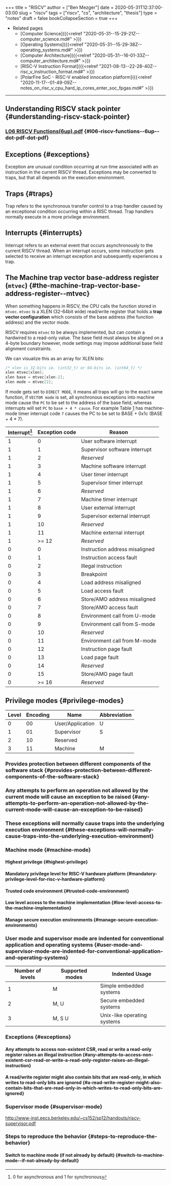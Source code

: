 +++
title = "RISCV"
author = ["Ben Mezger"]
date = 2020-05-31T12:37:00-03:00
slug = "riscv"
tags = ["riscv", "cs", "architecture", "thesis"]
type = "notes"
draft = false
bookCollapseSection = true
+++

-   Related pages
    -   [Computer Science]({{<relref "2020-05-31--15-29-21Z--computer_science.md#" >}})
    -   [Operating Systems]({{<relref "2020-05-31--15-29-38Z--operating_systems.md#" >}})
    -   [Computer Architecture]({{<relref "2020-05-31--16-01-33Z--computer_architecture.md#" >}})
    -   [RISC-V Instruction Format]({{<relref "2021-08-13--22-28-40Z--risc_v_instruction_format.md#" >}})
    -   [PolarFire SoC - RISC-V enabled innocation platform]({{<relref "2020-11-17--01-49-09Z--notes_on_risc_v_cpu_hard_ip_cores_enter_soc_fpgas.md#" >}})

---


## Understanding RISCV stack pointer {#understanding-riscv-stack-pointer}


### [L06 RISCV Functions(6up).pdf](https://inst.eecs.berkeley.edu/~cs61c/fa17/lec/06/L06%20RISCV%20Functions%20(6up).pdf) {#l06-riscv-functions--6up--dot-pdf-dot-pdf}


## Exceptions {#exceptions}

Exception are unusual condition occurring at run time associated with an
instruction in the current RISCV thread. Exceptions may be converted to traps,
but that all depends on the execution environment.


## Traps {#traps}

Trap refers to the synchronous transfer control to a trap handler caused by an
exceptional condition occurring within a RISC thread. Trap handlers normally
execute in a more privilege environment.


## Interrupts {#interrupts}

Interrupt refers to an external event that occurs asynchronously to the current
RISCV thread. When an interrupt occurs, some instruction gets selected to
receive an interrupt exception and subsequently experiences a trap.


## The Machine trap vector base-address register (`mtvec`) {#the-machine-trap-vector-base-address-register--mtvec}

When something happens in RISCV, the CPU calls the function stored in `mtvec`.
`mtvec` is a XLEN (32-64bit wide) read/write register that holds a **trap vector
configuration** which consists of the base address (the function address) and the
vector mode.

RISCV requires `mtvec` to be always implemented, but can contain a hardwired to
a read-only value. The base field must always be aligned on a 4-byte boundary
however, mode settings may impose additional base field alignment constraints.

We can visualize this as an array for XLEN bits:

```C
/* xlen is 32-bits ie. (int32_t) or 64-bits ie. (int64_t) */
xlen mtvec[xlen];
xlen base = mtvec[xlen-2];
xlen mode = mtvec[2];
```

If mode gets set to `DIRECT MODE`, it means all traps will go to the exact same
function, if `VECTOR mode` is set, all synchronous exceptions into machine mode
cause the `PC` to be set to the address of the base field, whereas interrupts
will set `PC` to `base + 4 * cause`. For example Table [1](#table--tbl:exception-codes) has
machine-mode timer interrupt code `7` causes the PC to be set to BASE + 0x1c
(BASE + 4 \* 7).

<a id="table--tbl:exception-codes"></a>

| Interrupt[^fn:1] | Exception code | Reason                         |
|------------------|----------------|--------------------------------|
| 1                | 0              | User software interrupt        |
| 1                | 1              | Supervisor software interrupt  |
| 1                | 2              | _Reserved_                     |
| 1                | 3              | Machine software interrupt     |
| 1                | 4              | User timer interrupt           |
| 1                | 5              | Supervisor timer interrupt     |
| 1                | 6              | _Reserved_                     |
| 1                | 7              | Machine timer interrupt        |
| 1                | 8              | User external interrupt        |
| 1                | 9              | Supervisor external interrupt  |
| 1                | 10             | _Reserved_                     |
| 1                | 11             | Machine external interrupt     |
| 1                | >= 12          | _Reserved_                     |
| 0                | 0              | Instruction address misaligned |
| 0                | 1              | Instruction access fault       |
| 0                | 2              | Illegal instruction            |
| 0                | 3              | Breakpoint                     |
| 0                | 4              | Load address misaligned        |
| 0                | 5              | Load access fault              |
| 0                | 6              | Store/AMO address misaligned   |
| 0                | 7              | Store/AMO access fault         |
| 0                | 8              | Environment call from U-mode   |
| 0                | 9              | Environment call from S-mode   |
| 0                | 10             | _Reserved_                     |
| 0                | 11             | Environment call from M-mode   |
| 0                | 12             | Instruction page fault         |
| 0                | 13             | Load page fault                |
| 0                | 14             | _Reserved_                     |
| 0                | 15             | Store/AMO page fault           |
| 0                | >= 16          | _Reserved_                     |


## Privilege modes {#privilege-modes}

| Level | Encoding | Name             | Abbreviation |
|-------|----------|------------------|--------------|
| 0     | 00       | User/Application | U            |
| 1     | 01       | Supervisor       | S            |
| 2     | 10       | Reserved         |              |
| 3     | 11       | Machine          | M            |


### Provides protection between different components of the software stack {#provides-protection-between-different-components-of-the-software-stack}


### Any attempts to perform an operation not allowed by the current mode will cause an exception to be raised {#any-attempts-to-perform-an-operation-not-allowed-by-the-current-mode-will-cause-an-exception-to-be-raised}


### These exceptions will normally cause traps into the underlying execution environment {#these-exceptions-will-normally-cause-traps-into-the-underlying-execution-environment}


### Machine mode {#machine-mode}


#### Highest privilege {#highest-privilege}


#### ****Mandatory**** privilege level for RISC-V hardware platform {#mandatory-privilege-level-for-risc-v-hardware-platform}


#### Trusted code environment {#trusted-code-environment}


#### Low level access to the machine implementation {#low-level-access-to-the-machine-implementation}


#### Manage secure execution environments {#manage-secure-execution-environments}


### User mode and supervisor mode are indented for conventional application and operating systems {#user-mode-and-supervisor-mode-are-indented-for-conventional-application-and-operating-systems}

| Number of levels | Supported modes | Indented Usage              |
|------------------|-----------------|-----------------------------|
| 1                | M               | Simple embedded systems     |
| 2                | M, U            | Secure embedded systems     |
| 3                | M, S U          | Unix-like operating systems |


### Exceptions {#exceptions}


#### Any attempts to access non-existent CSR, read or write a read-only register raises an ****illegal instruction**** {#any-attempts-to-access-non-existent-csr-read-or-write-a-read-only-register-raises-an-illegal-instruction}


#### A read/write register might also contain bits that are read-only, in which writes to read-only bits ****are ignored**** {#a-read-write-register-might-also-contain-bits-that-are-read-only-in-which-writes-to-read-only-bits-are-ignored}


### Supervisor mode {#supervisor-mode}

<http://www-inst.eecs.berkeley.edu/~cs152/sp12/handouts/riscv-supervisor.pdf>


### ****Steps to reproduce the behavior**** {#steps-to-reproduce-the-behavior}


#### Switch to machine mode (if not already by default) {#switch-to-machine-mode--if-not-already-by-default}

[^fn:1]: 0 for asynchronous and 1 for synchronous